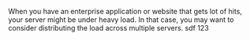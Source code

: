 When you have an enterprise application or website that gets lot of hits, your server might be under heavy load. In that case, you may want to consider distributing the load across multiple servers.
sdf
123
